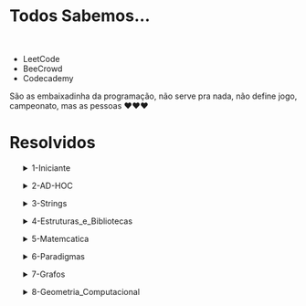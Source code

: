 <h1>Todos Sabemos...</h1>
<br>
<ul>
    <li>LeetCode</li>
    <li>BeeCrowd</li>
    <li>Codecademy</li>
</ul>
São as embaixadinha da programação, não serve pra nada, não define jogo, campeonato, mas as pessoas ❤️❤️❤️

<h1>Resolvidos</h1><ul><details><summary>1-Iniciante</summary>
<ul><details><summary>1000-Hello_Word-5</summary>
<ul><table><tr><th>C     </th><th>✅</th></tr>
<tr><th>C++              </th><th>✅</th></tr>
<tr><th>C#               </th><th>✅</th></tr>
<tr><th>Python           </th><th>✅</th></tr>
<tr><th>JavaScript       </th><th>✅</th></tr>
<tr><th>Java             </th><th>✅</th></tr></table></u>
</details></ul><ul><details><summary>1001-Extremamente_Basico-4</summary>
<ul><table><tr><th>C     </th><th>✅</th></tr>
<tr><th>C++              </th><th>✅</th></tr>
<tr><th>C#               </th><th>✅</th></tr>
<tr><th>Python           </th><th>✅</th></tr>
<tr><th>JavaScript       </th><th>🟥</th></tr>
<tr><th>Java             </th><th>✅</th></tr></table></u>
</details></ul><ul><details><summary>1002-Area_do_Circulo-4</summary>
<ul><table><tr><th>C     </th><th>✅</th></tr>
<tr><th>C++              </th><th>✅</th></tr>
<tr><th>C#               </th><th>✅</th></tr>
<tr><th>Python           </th><th>✅</th></tr>
<tr><th>JavaScript       </th><th>🟥</th></tr>
<tr><th>Java             </th><th>✅</th></tr></table></u>
</details></ul><ul><details><summary>1003-Soma_Simples-1</summary>
<ul><table><tr><th>C     </th><th>✅</th></tr>
<tr><th>C++              </th><th>✅</th></tr>
<tr><th>C#               </th><th>✅</th></tr>
<tr><th>Python           </th><th>✅</th></tr>
<tr><th>JavaScript       </th><th>🟥</th></tr>
<tr><th>Java             </th><th>✅</th></tr></table></u>
</details></ul><ul><details><summary>1004-Produto_Simples-1</summary>
<ul><table><tr><th>C     </th><th>✅</th></tr>
<tr><th>C++              </th><th>✅</th></tr>
<tr><th>C#               </th><th>✅</th></tr>
<tr><th>Python           </th><th>✅</th></tr>
<tr><th>JavaScript       </th><th>🟥</th></tr>
<tr><th>Java             </th><th>✅</th></tr></table></u>
</details></ul><ul><details><summary>1005-Media1-2</summary>
<ul><table><tr><th>C     </th><th>✅</th></tr>
<tr><th>C++              </th><th>✅</th></tr>
<tr><th>C#               </th><th>✅</th></tr>
<tr><th>Python           </th><th>✅</th></tr>
<tr><th>JavaScript       </th><th>🟥</th></tr>
<tr><th>Java             </th><th>✅</th></tr></table></u>
</details></ul><ul><details><summary>1006-Media2-1</summary>
<ul><table><tr><th>C     </th><th>✅</th></tr>
<tr><th>C++              </th><th>✅</th></tr>
<tr><th>C#               </th><th>✅</th></tr>
<tr><th>Python           </th><th>✅</th></tr>
<tr><th>JavaScript       </th><th>🟥</th></tr>
<tr><th>Java             </th><th>✅</th></tr></table></u>
</details></ul><ul><details><summary>1007-Diferenca-1</summary>
<ul><table><tr><th>C     </th><th>✅</th></tr>
<tr><th>C++              </th><th>✅</th></tr>
<tr><th>C#               </th><th>✅</th></tr>
<tr><th>Python           </th><th>✅</th></tr>
<tr><th>JavaScript       </th><th>🟥</th></tr>
<tr><th>Java             </th><th>✅</th></tr></table></u>
</details></ul><ul><details><summary>1008-Salario-2</summary>
<ul><table><tr><th>C     </th><th>✅</th></tr>
<tr><th>C++              </th><th>✅</th></tr>
<tr><th>C#               </th><th>✅</th></tr>
<tr><th>Python           </th><th>✅</th></tr>
<tr><th>JavaScript       </th><th>🟥</th></tr>
<tr><th>Java             </th><th>✅</th></tr></table></u>
</details></ul><ul><details><summary>1009-Salario_com_Bonus-2</summary>
<ul><table><tr><th>C     </th><th>✅</th></tr>
<tr><th>C++              </th><th>✅</th></tr>
<tr><th>C#               </th><th>✅</th></tr>
<tr><th>Python           </th><th>✅</th></tr>
<tr><th>JavaScript       </th><th>🟥</th></tr>
<tr><th>Java             </th><th>✅</th></tr></table></u>
</details></ul><ul><details><summary>1010-Calculo_Simples-3</summary>
<ul><table><tr><th>C     </th><th>✅</th></tr>
<tr><th>C++              </th><th>🟥</th></tr>
<tr><th>C#               </th><th>✅</th></tr>
<tr><th>Python           </th><th>✅</th></tr>
<tr><th>JavaScript       </th><th>🟥</th></tr>
<tr><th>Java             </th><th>🟥</th></tr></table></u>
</details></ul><ul><details><summary>1011-Esfera-2</summary>
<ul><table><tr><th>C     </th><th>✅</th></tr>
<tr><th>C++              </th><th>🟥</th></tr>
<tr><th>C#               </th><th>✅</th></tr>
<tr><th>Python           </th><th>✅</th></tr>
<tr><th>JavaScript       </th><th>🟥</th></tr>
<tr><th>Java             </th><th>🟥</th></tr></table></u>
</details></ul><ul><details><summary>1012-Area-2</summary>
<ul><table><tr><th>C     </th><th>✅</th></tr>
<tr><th>C++              </th><th>🟥</th></tr>
<tr><th>C#               </th><th>✅</th></tr>
<tr><th>Python           </th><th>✅</th></tr>
<tr><th>JavaScript       </th><th>🟥</th></tr>
<tr><th>Java             </th><th>🟥</th></tr></table></u>
</details></ul><ul><details><summary>1013-O_Maior-3</summary>
<ul><table><tr><th>C     </th><th>✅</th></tr>
<tr><th>C++              </th><th>🟥</th></tr>
<tr><th>C#               </th><th>✅</th></tr>
<tr><th>Python           </th><th>✅</th></tr>
<tr><th>JavaScript       </th><th>🟥</th></tr>
<tr><th>Java             </th><th>🟥</th></tr></table></u>
</details></ul><ul><details><summary>1014-Consumo-1</summary>
<ul><table><tr><th>C     </th><th>✅</th></tr>
<tr><th>C++              </th><th>🟥</th></tr>
<tr><th>C#               </th><th>✅</th></tr>
<tr><th>Python           </th><th>✅</th></tr>
<tr><th>JavaScript       </th><th>🟥</th></tr>
<tr><th>Java             </th><th>🟥</th></tr></table></u>
</details></ul><ul><details><summary>1015-Distancia_entre_dois_pontos-1</summary>
<ul><table><tr><th>C     </th><th>✅</th></tr>
<tr><th>C++              </th><th>🟥</th></tr>
<tr><th>C#               </th><th>✅</th></tr>
<tr><th>Python           </th><th>✅</th></tr>
<tr><th>JavaScript       </th><th>🟥</th></tr>
<tr><th>Java             </th><th>🟥</th></tr></table></u>
</details></ul><ul><details><summary>1016-Distancia-1</summary>
<ul><table><tr><th>C     </th><th>✅</th></tr>
<tr><th>C++              </th><th>🟥</th></tr>
<tr><th>C#               </th><th>✅</th></tr>
<tr><th>Python           </th><th>✅</th></tr>
<tr><th>JavaScript       </th><th>🟥</th></tr>
<tr><th>Java             </th><th>🟥</th></tr></table></u>
</details></ul><ul><details><summary>1017-Gasto_de_Combustivel-1</summary>
<ul><table><tr><th>C     </th><th>🟥</th></tr>
<tr><th>C++              </th><th>🟥</th></tr>
<tr><th>C#               </th><th>✅</th></tr>
<tr><th>Python           </th><th>✅</th></tr>
<tr><th>JavaScript       </th><th>🟥</th></tr>
<tr><th>Java             </th><th>🟥</th></tr></table></u>
</details></ul><ul><details><summary>1018-Cedulas-4</summary>
<ul><table><tr><th>C     </th><th>🟥</th></tr>
<tr><th>C++              </th><th>🟥</th></tr>
<tr><th>C#               </th><th>✅</th></tr>
<tr><th>Python           </th><th>✅</th></tr>
<tr><th>JavaScript       </th><th>🟥</th></tr>
<tr><th>Java             </th><th>🟥</th></tr></table></u>
</details></ul><ul><details><summary>1019-Conversao_de_tempo-1</summary>
<ul><table><tr><th>C     </th><th>🟥</th></tr>
<tr><th>C++              </th><th>🟥</th></tr>
<tr><th>C#               </th><th>✅</th></tr>
<tr><th>Python           </th><th>✅</th></tr>
<tr><th>JavaScript       </th><th>🟥</th></tr>
<tr><th>Java             </th><th>🟥</th></tr></table></u>
</details></ul><ul><details><summary>1020-Idade_em_dias-2</summary>
<ul><table><tr><th>C     </th><th>🟥</th></tr>
<tr><th>C++              </th><th>🟥</th></tr>
<tr><th>C#               </th><th>✅</th></tr>
<tr><th>Python           </th><th>✅</th></tr>
<tr><th>JavaScript       </th><th>🟥</th></tr>
<tr><th>Java             </th><th>🟥</th></tr></table></u>
</details></ul><ul><details><summary>1021-Notas_e_Moedas-6</summary>
<ul><table><tr><th>C     </th><th>🟥</th></tr>
<tr><th>C++              </th><th>🟥</th></tr>
<tr><th>C#               </th><th>✅</th></tr>
<tr><th>Python           </th><th>✅</th></tr>
<tr><th>JavaScript       </th><th>🟥</th></tr>
<tr><th>Java             </th><th>🟥</th></tr></table></u>
</details></ul><ul><details><summary>1035-Teste_de_selecao_1-2</summary>
<ul><table><tr><th>C     </th><th>🟥</th></tr>
<tr><th>C++              </th><th>🟥</th></tr>
<tr><th>C#               </th><th>✅</th></tr>
<tr><th>Python           </th><th>✅</th></tr>
<tr><th>JavaScript       </th><th>🟥</th></tr>
<tr><th>Java             </th><th>🟥</th></tr></table></u>
</details></ul><ul><details><summary>1036-Formula_de_baskhara-3</summary>
<ul><table><tr><th>C     </th><th>🟥</th></tr>
<tr><th>C++              </th><th>🟥</th></tr>
<tr><th>C#               </th><th>✅</th></tr>
<tr><th>Python           </th><th>✅</th></tr>
<tr><th>JavaScript       </th><th>🟥</th></tr>
<tr><th>Java             </th><th>🟥</th></tr></table></u>
</details></ul><ul><details><summary>1037-Intervalo-3</summary>
<ul><table><tr><th>C     </th><th>🟥</th></tr>
<tr><th>C++              </th><th>🟥</th></tr>
<tr><th>C#               </th><th>✅</th></tr>
<tr><th>Python           </th><th>✅</th></tr>
<tr><th>JavaScript       </th><th>🟥</th></tr>
<tr><th>Java             </th><th>🟥</th></tr></table></u>
</details></ul><ul><details><summary>1040-Media3-5</summary>
<ul><table><tr><th>C     </th><th>🟥</th></tr>
<tr><th>C++              </th><th>🟥</th></tr>
<tr><th>C#               </th><th>✅</th></tr>
<tr><th>Python           </th><th>✅</th></tr>
<tr><th>JavaScript       </th><th>🟥</th></tr>
<tr><th>Java             </th><th>🟥</th></tr></table></u>
</details></ul><ul><details><summary>1041-Cordenadas_de_um_Ponto-3</summary>
<ul><table><tr><th>C     </th><th>🟥</th></tr>
<tr><th>C++              </th><th>🟥</th></tr>
<tr><th>C#               </th><th>✅</th></tr>
<tr><th>Python           </th><th>✅</th></tr>
<tr><th>JavaScript       </th><th>🟥</th></tr>
<tr><th>Java             </th><th>🟥</th></tr></table></u>
</details></ul><ul><details><summary>1042-sort_simples-2</summary>
<ul><table><tr><th>C     </th><th>🟥</th></tr>
<tr><th>C++              </th><th>✅</th></tr>
<tr><th>C#               </th><th>🟥</th></tr>
<tr><th>Python           </th><th>🟥</th></tr>
<tr><th>JavaScript       </th><th>🟥</th></tr>
<tr><th>Java             </th><th>🟥</th></tr></table></u>
</details></ul><ul><details><summary>1047-Tempo_do_Jogo_em_Minutos-9</summary>
<ul><table><tr><th>C     </th><th>🟥</th></tr>
<tr><th>C++              </th><th>🟥</th></tr>
<tr><th>C#               </th><th>✅</th></tr>
<tr><th>Python           </th><th>✅</th></tr>
<tr><th>JavaScript       </th><th>🟥</th></tr>
<tr><th>Java             </th><th>🟥</th></tr></table></u>
</details></ul><ul><details><summary>1050-DDD-2</summary>
<ul><table><tr><th>C     </th><th>🟥</th></tr>
<tr><th>C++              </th><th>🟥</th></tr>
<tr><th>C#               </th><th>🟥</th></tr>
<tr><th>Python           </th><th>✅</th></tr>
<tr><th>JavaScript       </th><th>🟥</th></tr>
<tr><th>Java             </th><th>🟥</th></tr></table></u>
</details></ul><ul><details><summary>1066-Pares,Ímpares,Positivos_e_Negativos-1</summary>
<ul><table><tr><th>C     </th><th>🟥</th></tr>
<tr><th>C++              </th><th>🟥</th></tr>
<tr><th>C#               </th><th>✅</th></tr>
<tr><th>Python           </th><th>✅</th></tr>
<tr><th>JavaScript       </th><th>🟥</th></tr>
<tr><th>Java             </th><th>🟥</th></tr></table></u>
</details></ul><ul><details><summary>1101-Sequencia_de_Numeros_e_Soma-4</summary>
<ul><table><tr><th>C     </th><th>🟥</th></tr>
<tr><th>C++              </th><th>🟥</th></tr>
<tr><th>C#               </th><th>✅</th></tr>
<tr><th>Python           </th><th>✅</th></tr>
<tr><th>JavaScript       </th><th>🟥</th></tr>
<tr><th>Java             </th><th>🟥</th></tr></table></u>
</details></ul><ul><details><summary>1183-Acima_da_diagonal_Principal-4</summary>
<ul><table><tr><th>C     </th><th>🟥</th></tr>
<tr><th>C++              </th><th>🟥</th></tr>
<tr><th>C#               </th><th>🟥</th></tr>
<tr><th>Python           </th><th>✅</th></tr>
<tr><th>JavaScript       </th><th>🟥</th></tr>
<tr><th>Java             </th><th>🟥</th></tr></table></u>
</details></ul><ul><details><summary>1837-Prefácio-7</summary>
<ul><table><tr><th>C     </th><th>🟥</th></tr>
<tr><th>C++              </th><th>🟥</th></tr>
<tr><th>C#               </th><th>✅</th></tr>
<tr><th>Python           </th><th>✅</th></tr>
<tr><th>JavaScript       </th><th>🟥</th></tr>
<tr><th>Java             </th><th>🟥</th></tr></table></u>
</details></ul><ul><details><summary>3046-Domino-1</summary>
<ul><table><tr><th>C     </th><th>🟥</th></tr>
<tr><th>C++              </th><th>🟥</th></tr>
<tr><th>C#               </th><th>✅</th></tr>
<tr><th>Python           </th><th>✅</th></tr>
<tr><th>JavaScript       </th><th>🟥</th></tr>
<tr><th>Java             </th><th>🟥</th></tr></table></u>
</details></ul><ul><details><summary>3047-A_Idade_de_Dona_Monica-1</summary>
<ul><table><tr><th>C     </th><th>🟥</th></tr>
<tr><th>C++              </th><th>🟥</th></tr>
<tr><th>C#               </th><th>✅</th></tr>
<tr><th>Python           </th><th>✅</th></tr>
<tr><th>JavaScript       </th><th>🟥</th></tr>
<tr><th>Java             </th><th>🟥</th></tr></table></u>
</details></ul><ul><details><summary>3343-Atack_on_Gasparini-8</summary>
<ul><table><tr><th>C     </th><th>🟥</th></tr>
<tr><th>C++              </th><th>🟥</th></tr>
<tr><th>C#               </th><th>✅</th></tr>
<tr><th>Python           </th><th>✅</th></tr>
<tr><th>JavaScript       </th><th>🟥</th></tr>
<tr><th>Java             </th><th>🟥</th></tr></table></u>
</details></ul></details></ul><ul><details><summary>2-AD-HOC</summary>
<ul><details><summary>1026-Carrega_ou_nao_Carrega-5</summary>
<ul><table><tr><th>C     </th><th>✅</th></tr>
<tr><th>C++              </th><th>🟥</th></tr>
<tr><th>C#               </th><th>✅</th></tr>
<tr><th>Python           </th><th>✅</th></tr>
<tr><th>JavaScript       </th><th>🟥</th></tr>
<tr><th>Java             </th><th>🟥</th></tr></table></u>
</details></ul><ul><details><summary>1030-A_Lenda_de_Falvius_Josephus-4</summary>
<ul><table><tr><th>C     </th><th>✅</th></tr>
<tr><th>C++              </th><th>🟥</th></tr>
<tr><th>C#               </th><th>✅</th></tr>
<tr><th>Python           </th><th>✅</th></tr>
<tr><th>JavaScript       </th><th>🟥</th></tr>
<tr><th>Java             </th><th>🟥</th></tr></table></u>
</details></ul><ul><details><summary>1091-Divisão_da_Nlogônia-1</summary>
<ul><table><tr><th>C     </th><th>✅</th></tr>
<tr><th>C++              </th><th>✅</th></tr>
<tr><th>C#               </th><th>✅</th></tr>
<tr><th>Python           </th><th>✅</th></tr>
<tr><th>JavaScript       </th><th>✅</th></tr>
<tr><th>Java             </th><th>✅</th></tr></table></u>
</details></ul><ul><details><summary>1104-Troca_de_Cartas-4</summary>
<ul><table><tr><th>C     </th><th>🟥</th></tr>
<tr><th>C++              </th><th>✅</th></tr>
<tr><th>C#               </th><th>🟥</th></tr>
<tr><th>Python           </th><th>✅</th></tr>
<tr><th>JavaScript       </th><th>🟥</th></tr>
<tr><th>Java             </th><th>🟥</th></tr></table></u>
</details></ul><ul><details><summary>1136-Bingo!-4</summary>
<ul><table><tr><th>C     </th><th>🟥</th></tr>
<tr><th>C++              </th><th>✅</th></tr>
<tr><th>C#               </th><th>🟥</th></tr>
<tr><th>Python           </th><th>✅</th></tr>
<tr><th>JavaScript       </th><th>🟥</th></tr>
<tr><th>Java             </th><th>🟥</th></tr></table></u>
</details></ul><ul><details><summary>1246-Estacionamento-7</summary>
<ul><table><tr><th>C     </th><th>🟥</th></tr>
<tr><th>C++              </th><th>✅</th></tr>
<tr><th>C#               </th><th>🟥</th></tr>
<tr><th>Python           </th><th>🟥</th></tr>
<tr><th>JavaScript       </th><th>🟥</th></tr>
<tr><th>Java             </th><th>🟥</th></tr></table></u>
</details></ul><ul><details><summary>1250-KiloMan-2</summary>
<ul><table><tr><th>C     </th><th>🟥</th></tr>
<tr><th>C++              </th><th>✅</th></tr>
<tr><th>C#               </th><th>🟥</th></tr>
<tr><th>Python           </th><th>🟥</th></tr>
<tr><th>JavaScript       </th><th>🟥</th></tr>
<tr><th>Java             </th><th>🟥</th></tr></table></u>
</details></ul><ul><details><summary>1588-Ajude_a_federacao-7</summary>
<ul><table><tr><th>C     </th><th>🟥</th></tr>
<tr><th>C++              </th><th>🟥</th></tr>
<tr><th>C#               </th><th>✅</th></tr>
<tr><th>Python           </th><th>✅</th></tr>
<tr><th>JavaScript       </th><th>🟥</th></tr>
<tr><th>Java             </th><th>🟥</th></tr></table></u>
</details></ul><ul><details><summary>3048-Sequencia_Secreta-1</summary>
<ul><table><tr><th>C     </th><th>🟥</th></tr>
<tr><th>C++              </th><th>🟥</th></tr>
<tr><th>C#               </th><th>✅</th></tr>
<tr><th>Python           </th><th>✅</th></tr>
<tr><th>JavaScript       </th><th>🟥</th></tr>
<tr><th>Java             </th><th>🟥</th></tr></table></u>
</details></ul><ul><details><summary>3452-Labirinto_em_Parafuso-5</summary>
<ul><table><tr><th>C     </th><th>🟥</th></tr>
<tr><th>C++              </th><th>🟥</th></tr>
<tr><th>C#               </th><th>🟥</th></tr>
<tr><th>Python           </th><th>✅</th></tr>
<tr><th>JavaScript       </th><th>🟥</th></tr>
<tr><th>Java             </th><th>🟥</th></tr></table></u>
</details></ul><ul><details><summary>3454-Alice_no_Pais_do_Jogo_da_Velha-5</summary>
<ul><table><tr><th>C     </th><th>🟥</th></tr>
<tr><th>C++              </th><th>🟥</th></tr>
<tr><th>C#               </th><th>✅</th></tr>
<tr><th>Python           </th><th>✅</th></tr>
<tr><th>JavaScript       </th><th>🟥</th></tr>
<tr><th>Java             </th><th>🟥</th></tr></table></u>
</details></ul><ul><details><summary>3467-Esse_eh_o_meu_lugar-5</summary>
<ul><table><tr><th>C     </th><th>🟥</th></tr>
<tr><th>C++              </th><th>🟥</th></tr>
<tr><th>C#               </th><th>✅</th></tr>
<tr><th>Python           </th><th>✅</th></tr>
<tr><th>JavaScript       </th><th>🟥</th></tr>
<tr><th>Java             </th><th>🟥</th></tr></table></u>
</details></ul></details></ul><ul><details><summary>3-Strings</summary>
<ul><details><summary>1024-Criptografia-5</summary>
<ul><table><tr><th>C     </th><th>🟥</th></tr>
<tr><th>C++              </th><th>🟥</th></tr>
<tr><th>C#               </th><th>🟥</th></tr>
<tr><th>Python           </th><th>✅</th></tr>
<tr><th>JavaScript       </th><th>🟥</th></tr>
<tr><th>Java             </th><th>🟥</th></tr></table></u>
</details></ul><ul><details><summary>1120-Revisao_de_Contrato-5</summary>
<ul><table><tr><th>C     </th><th>🟥</th></tr>
<tr><th>C++              </th><th>🟥</th></tr>
<tr><th>C#               </th><th>✅</th></tr>
<tr><th>Python           </th><th>✅</th></tr>
<tr><th>JavaScript       </th><th>🟥</th></tr>
<tr><th>Java             </th><th>🟥</th></tr></table></u>
</details></ul><ul><details><summary>1168-LED-3</summary>
<ul><table><tr><th>C     </th><th>🟥</th></tr>
<tr><th>C++              </th><th>🟥</th></tr>
<tr><th>C#               </th><th>🟥</th></tr>
<tr><th>Python           </th><th>✅</th></tr>
<tr><th>JavaScript       </th><th>🟥</th></tr>
<tr><th>Java             </th><th>🟥</th></tr></table></u>
</details></ul></details></ul><ul><details><summary>4-Estruturas_e_Bibliotecas</summary>
<ul><details><summary>2018.py
</summary>
<ul><table><tr><th>C     </th><th>🟥</th></tr>
<tr><th>C++              </th><th>🟥</th></tr>
<tr><th>C#               </th><th>🟥</th></tr>
<tr><th>Python           </th><th>✅</th></tr>
<tr><th>JavaScript       </th><th>🟥</th></tr>
<tr><th>Java             </th><th>🟥</th></tr></table></u>
</details></ul></details></ul><ul><details><summary>5-Matemcatica</summary>
<ul><details><summary>1028-Figurinhas-3</summary>
<ul><table><tr><th>C     </th><th>🟥</th></tr>
<tr><th>C++              </th><th>🟥</th></tr>
<tr><th>C#               </th><th>✅</th></tr>
<tr><th>Python           </th><th>✅</th></tr>
<tr><th>JavaScript       </th><th>🟥</th></tr>
<tr><th>Java             </th><th>🟥</th></tr></table></u>
</details></ul><ul><details><summary>1161-Soma_de_Fatoriais-5</summary>
<ul><table><tr><th>C     </th><th>🟥</th></tr>
<tr><th>C++              </th><th>🟥</th></tr>
<tr><th>C#               </th><th>✅</th></tr>
<tr><th>Python           </th><th>✅</th></tr>
<tr><th>JavaScript       </th><th>🟥</th></tr>
<tr><th>Java             </th><th>🟥</th></tr></table></u>
</details></ul><ul><details><summary>1169-Trigo_no_Tabuleiro-4</summary>
<ul><table><tr><th>C     </th><th>🟥</th></tr>
<tr><th>C++              </th><th>🟥</th></tr>
<tr><th>C#               </th><th>✅</th></tr>
<tr><th>Python           </th><th>✅</th></tr>
<tr><th>JavaScript       </th><th>🟥</th></tr>
<tr><th>Java             </th><th>🟥</th></tr></table></u>
</details></ul><ul><details><summary>1198-O_Bravo_Guerreiro_Hashmat-5</summary>
<ul><table><tr><th>C     </th><th>🟥</th></tr>
<tr><th>C++              </th><th>🟥</th></tr>
<tr><th>C#               </th><th>✅</th></tr>
<tr><th>Python           </th><th>✅</th></tr>
<tr><th>JavaScript       </th><th>🟥</th></tr>
<tr><th>Java             </th><th>🟥</th></tr></table></u>
</details></ul><ul><details><summary>1199-Conversao_de_Bases-3</summary>
<ul><table><tr><th>C     </th><th>🟥</th></tr>
<tr><th>C++              </th><th>🟥</th></tr>
<tr><th>C#               </th><th>✅</th></tr>
<tr><th>Python           </th><th>✅</th></tr>
<tr><th>JavaScript       </th><th>🟥</th></tr>
<tr><th>Java             </th><th>🟥</th></tr></table></u>
</details></ul><ul><details><summary>1212-Aritimetica_Primaria-8</summary>
<ul><table><tr><th>C     </th><th>🟥</th></tr>
<tr><th>C++              </th><th>🟥</th></tr>
<tr><th>C#               </th><th>✅</th></tr>
<tr><th>Python           </th><th>✅</th></tr>
<tr><th>JavaScript       </th><th>🟥</th></tr>
<tr><th>Java             </th><th>🟥</th></tr></table></u>
</details></ul><ul><details><summary>1214-Acima_da_Media-3</summary>
<ul><table><tr><th>C     </th><th>🟥</th></tr>
<tr><th>C++              </th><th>🟥</th></tr>
<tr><th>C#               </th><th>✅</th></tr>
<tr><th>Python           </th><th>✅</th></tr>
<tr><th>JavaScript       </th><th>🟥</th></tr>
<tr><th>Java             </th><th>🟥</th></tr></table></u>
</details></ul><ul><details><summary>1219-Flores_Coloridas-5</summary>
<ul><table><tr><th>C     </th><th>🟥</th></tr>
<tr><th>C++              </th><th>🟥</th></tr>
<tr><th>C#               </th><th>✅</th></tr>
<tr><th>Python           </th><th>✅</th></tr>
<tr><th>JavaScript       </th><th>🟥</th></tr>
<tr><th>Java             </th><th>🟥</th></tr></table></u>
</details></ul><ul><details><summary>1221-Primo_rapido-6</summary>
<ul><table><tr><th>C     </th><th>🟥</th></tr>
<tr><th>C++              </th><th>🟥</th></tr>
<tr><th>C#               </th><th>✅</th></tr>
<tr><th>Python           </th><th>✅</th></tr>
<tr><th>JavaScript       </th><th>🟥</th></tr>
<tr><th>Java             </th><th>🟥</th></tr></table></u>
</details></ul><ul><details><summary>1240-Encaixa_ou_nao_encaixa-2</summary>
<ul><table><tr><th>C     </th><th>🟥</th></tr>
<tr><th>C++              </th><th>🟥</th></tr>
<tr><th>C#               </th><th>✅</th></tr>
<tr><th>Python           </th><th>✅</th></tr>
<tr><th>JavaScript       </th><th>🟥</th></tr>
<tr><th>Java             </th><th>🟥</th></tr></table></u>
</details></ul><ul><details><summary>1279-Ano_bixesto_ou_nao-6</summary>
<ul><table><tr><th>C     </th><th>🟥</th></tr>
<tr><th>C++              </th><th>🟥</th></tr>
<tr><th>C#               </th><th>🟥</th></tr>
<tr><th>Python           </th><th>🟥</th></tr>
<tr><th>JavaScript       </th><th>🟥</th></tr>
<tr><th>Java             </th><th>✅</th></tr></table></u>
</details></ul><ul><details><summary>1524-Promoção-4</summary>
<ul><table><tr><th>C     </th><th>✅</th></tr>
<tr><th>C++              </th><th>✅</th></tr>
<tr><th>C#               </th><th>✅</th></tr>
<tr><th>Python           </th><th>✅</th></tr>
<tr><th>JavaScript       </th><th>🟥</th></tr>
<tr><th>Java             </th><th>🟥</th></tr></table></u>
</details></ul><ul><details><summary>3049-Nota_Cortada-1</summary>
<ul><table><tr><th>C     </th><th>🟥</th></tr>
<tr><th>C++              </th><th>🟥</th></tr>
<tr><th>C#               </th><th>✅</th></tr>
<tr><th>Python           </th><th>✅</th></tr>
<tr><th>JavaScript       </th><th>🟥</th></tr>
<tr><th>Java             </th><th>🟥</th></tr></table></u>
</details></ul></details></ul><ul><details><summary>6-Paradigmas</summary>
<ul><details><summary>1029-Fibonacci,Quantas_Chamadas-4</summary>
<ul><table><tr><th>C     </th><th>🟥</th></tr>
<tr><th>C++              </th><th>✅</th></tr>
<tr><th>C#               </th><th>🟥</th></tr>
<tr><th>Python           </th><th>🟥</th></tr>
<tr><th>JavaScript       </th><th>🟥</th></tr>
<tr><th>Java             </th><th>🟥</th></tr></table></u>
</details></ul><ul><details><summary>1033-Quantas_Chamadas_Recursivas-6</summary>
<ul><table><tr><th>C     </th><th>🟥</th></tr>
<tr><th>C++              </th><th>✅</th></tr>
<tr><th>C#               </th><th>🟥</th></tr>
<tr><th>Python           </th><th>🟥</th></tr>
<tr><th>JavaScript       </th><th>🟥</th></tr>
<tr><th>Java             </th><th>🟥</th></tr></table></u>
</details></ul><ul><details><summary>1034-Festival_de_Estátuas_de_Gelo-8</summary>
<ul><table><tr><th>C     </th><th>🟥</th></tr>
<tr><th>C++              </th><th>✅</th></tr>
<tr><th>C#               </th><th>🟥</th></tr>
<tr><th>Python           </th><th>🟥</th></tr>
<tr><th>JavaScript       </th><th>🟥</th></tr>
<tr><th>Java             </th><th>🟥</th></tr></table></u>
</details></ul><ul><details><summary>1286-Motoboy-5</summary>
<ul><table><tr><th>C     </th><th>🟥</th></tr>
<tr><th>C++              </th><th>✅</th></tr>
<tr><th>C#               </th><th>🟥</th></tr>
<tr><th>Python           </th><th>🟥</th></tr>
<tr><th>JavaScript       </th><th>🟥</th></tr>
<tr><th>Java             </th><th>🟥</th></tr></table></u>
</details></ul><ul><details><summary>1288-Canhão_de_Destruição-5</summary>
<ul><table><tr><th>C     </th><th>✅</th></tr>
<tr><th>C++              </th><th>✅</th></tr>
<tr><th>C#               </th><th>✅</th></tr>
<tr><th>Python           </th><th>✅</th></tr>
<tr><th>JavaScript       </th><th>🟥</th></tr>
<tr><th>Java             </th><th>🟥</th></tr></table></u>
</details></ul><ul><details><summary>1767-Saco_do_Papai_Noel-5</summary>
<ul><table><tr><th>C     </th><th>✅</th></tr>
<tr><th>C++              </th><th>✅</th></tr>
<tr><th>C#               </th><th>✅</th></tr>
<tr><th>Python           </th><th>✅</th></tr>
<tr><th>JavaScript       </th><th>🟥</th></tr>
<tr><th>Java             </th><th>🟥</th></tr></table></u>
</details></ul><ul><details><summary>1932-Bolsa_de_Valores-7</summary>
<ul><table><tr><th>C     </th><th>🟥</th></tr>
<tr><th>C++              </th><th>✅</th></tr>
<tr><th>C#               </th><th>🟥</th></tr>
<tr><th>Python           </th><th>🟥</th></tr>
<tr><th>JavaScript       </th><th>🟥</th></tr>
<tr><th>Java             </th><th>🟥</th></tr></table></u>
</details></ul><ul><details><summary>2026-Árvore_de_Natal-5</summary>
<ul><table><tr><th>C     </th><th>✅</th></tr>
<tr><th>C++              </th><th>✅</th></tr>
<tr><th>C#               </th><th>✅</th></tr>
<tr><th>Python           </th><th>✅</th></tr>
<tr><th>JavaScript       </th><th>🟥</th></tr>
<tr><th>Java             </th><th>🟥</th></tr></table></u>
</details></ul></details></ul><ul><details><summary>7-Grafos</summary>
<ul><details><summary>1076-Desenhando_Labirintos-3</summary>
<ul><table><tr><th>C     </th><th>🟥</th></tr>
<tr><th>C++              </th><th>🟥</th></tr>
<tr><th>C#               </th><th>🟥</th></tr>
<tr><th>Python           </th><th>✅</th></tr>
<tr><th>JavaScript       </th><th>🟥</th></tr>
<tr><th>Java             </th><th>🟥</th></tr></table></u>
</details></ul><ul><details><summary>1081-DFSr_Hierarquia_de_Profundidade-5</summary>
<ul><table><tr><th>C     </th><th>🟥</th></tr>
<tr><th>C++              </th><th>🟥</th></tr>
<tr><th>C#               </th><th>🟥</th></tr>
<tr><th>Python           </th><th>✅</th></tr>
<tr><th>JavaScript       </th><th>🟥</th></tr>
<tr><th>Java             </th><th>🟥</th></tr></table></u>
</details></ul><ul><details><summary>1082-Componente_Conexos-5</summary>
<ul><table><tr><th>C     </th><th>🟥</th></tr>
<tr><th>C++              </th><th>🟥</th></tr>
<tr><th>C#               </th><th>🟥</th></tr>
<tr><th>Python           </th><th>✅</th></tr>
<tr><th>JavaScript       </th><th>🟥</th></tr>
<tr><th>Java             </th><th>🟥</th></tr></table></u>
</details></ul><ul><details><summary>1191-Recuperação_da_Árvore-5</summary>
<ul><table><tr><th>C     </th><th>🟥</th></tr>
<tr><th>C++              </th><th>✅</th></tr>
<tr><th>C#               </th><th>✅</th></tr>
<tr><th>Python           </th><th>✅</th></tr>
<tr><th>JavaScript       </th><th>🟥</th></tr>
<tr><th>Java             </th><th>🟥</th></tr></table></u>
</details></ul><ul><details><summary>1194-Prefixa_Infixa_e_Posfixa-3</summary>
<ul><table><tr><th>C     </th><th>✅</th></tr>
<tr><th>C++              </th><th>✅</th></tr>
<tr><th>C#               </th><th>✅</th></tr>
<tr><th>Python           </th><th>✅</th></tr>
<tr><th>JavaScript       </th><th>✅</th></tr>
<tr><th>Java             </th><th>✅</th></tr></table></u>
</details></ul><ul><details><summary>1195-Árvore_Binária_de_Busca-5</summary>
<ul><table><tr><th>C     </th><th>🟥</th></tr>
<tr><th>C++              </th><th>✅</th></tr>
<tr><th>C#               </th><th>🟥</th></tr>
<tr><th>Python           </th><th>✅</th></tr>
<tr><th>JavaScript       </th><th>🟥</th></tr>
<tr><th>Java             </th><th>🟥</th></tr></table></u>
</details></ul><ul><details><summary>1755-Itinerário_do_Papai_Noel-3</summary>
<ul><table><tr><th>C     </th><th>🟥</th></tr>
<tr><th>C++              </th><th>🟥</th></tr>
<tr><th>C#               </th><th>🟥</th></tr>
<tr><th>Python           </th><th>✅</th></tr>
<tr><th>JavaScript       </th><th>🟥</th></tr>
<tr><th>Java             </th><th>🟥</th></tr></table></u>
</details></ul><ul><details><summary>1799-Rato_no_Labirinto-4</summary>
<ul><table><tr><th>C     </th><th>🟥</th></tr>
<tr><th>C++              </th><th>✅</th></tr>
<tr><th>C#               </th><th>🟥</th></tr>
<tr><th>Python           </th><th>✅</th></tr>
<tr><th>JavaScript       </th><th>🟥</th></tr>
<tr><th>Java             </th><th>🟥</th></tr></table></u>
</details></ul><ul><details><summary>2419-Costa-3</summary>
<ul><table><tr><th>C     </th><th>🟥</th></tr>
<tr><th>C++              </th><th>🟥</th></tr>
<tr><th>C#               </th><th>✅</th></tr>
<tr><th>Python           </th><th>✅</th></tr>
<tr><th>JavaScript       </th><th>🟥</th></tr>
<tr><th>Java             </th><th>🟥</th></tr></table></u>
</details></ul><ul><details><summary>2854-Arvore-Genealogica-4</summary>
<ul><table><tr><th>C     </th><th>🟥</th></tr>
<tr><th>C++              </th><th>🟥</th></tr>
<tr><th>C#               </th><th>🟥</th></tr>
<tr><th>Python           </th><th>✅</th></tr>
<tr><th>JavaScript       </th><th>🟥</th></tr>
<tr><th>Java             </th><th>🟥</th></tr></table></u>
</details></ul><ul><details><summary>3356-Reproducao_Controlada-3</summary>
<ul><table><tr><th>C     </th><th>🟥</th></tr>
<tr><th>C++              </th><th>🟥</th></tr>
<tr><th>C#               </th><th>🟥</th></tr>
<tr><th>Python           </th><th>✅</th></tr>
<tr><th>JavaScript       </th><th>🟥</th></tr>
<tr><th>Java             </th><th>🟥</th></tr></table></u>
</details></ul></details></ul><ul><details><summary>8-Geometria_Computacional</summary>
<ul><details><summary>1039-Flores_de_Fogo-5</summary>
<ul><table><tr><th>C     </th><th>🟥</th></tr>
<tr><th>C++              </th><th>✅</th></tr>
<tr><th>C#               </th><th>🟥</th></tr>
<tr><th>Python           </th><th>🟥</th></tr>
<tr><th>JavaScript       </th><th>🟥</th></tr>
<tr><th>Java             </th><th>🟥</th></tr></table></u>
</details></ul><ul><details><summary>1124-Elevador-8</summary>
<ul><table><tr><th>C     </th><th>🟥</th></tr>
<tr><th>C++              </th><th>✅</th></tr>
<tr><th>C#               </th><th>🟥</th></tr>
<tr><th>Python           </th><th>🟥</th></tr>
<tr><th>JavaScript       </th><th>🟥</th></tr>
<tr><th>Java             </th><th>🟥</th></tr></table></u>
</details></ul><ul><details><summary>1292-Problema_com_um_Pentágono-5</summary>
<ul><table><tr><th>C     </th><th>🟥</th></tr>
<tr><th>C++              </th><th>✅</th></tr>
<tr><th>C#               </th><th>🟥</th></tr>
<tr><th>Python           </th><th>🟥</th></tr>
<tr><th>JavaScript       </th><th>🟥</th></tr>
<tr><th>Java             </th><th>🟥</th></tr></table></u>
</details></ul><ul><details><summary>1613-Goemon_em_Apuros-10</summary>
<ul><table><tr><th>C     </th><th>🟥</th></tr>
<tr><th>C++              </th><th>✅</th></tr>
<tr><th>C#               </th><th>🟥</th></tr>
<tr><th>Python           </th><th>🟥</th></tr>
<tr><th>JavaScript       </th><th>🟥</th></tr>
<tr><th>Java             </th><th>🟥</th></tr></table></u>
</details></ul><ul><details><summary>1875-Tribol-3</summary>
<ul><table><tr><th>C     </th><th>🟥</th></tr>
<tr><th>C++              </th><th>✅</th></tr>
<tr><th>C#               </th><th>🟥</th></tr>
<tr><th>Python           </th><th>🟥</th></tr>
<tr><th>JavaScript       </th><th>🟥</th></tr>
<tr><th>Java             </th><th>🟥</th></tr></table></u>
</details></ul><ul><details><summary>2158-Ajudando_o_Tio_Cláudio-5</summary>
<ul><table><tr><th>C     </th><th>✅</th></tr>
<tr><th>C++              </th><th>✅</th></tr>
<tr><th>C#               </th><th>✅</th></tr>
<tr><th>Python           </th><th>✅</th></tr>
<tr><th>JavaScript       </th><th>✅</th></tr>
<tr><th>Java             </th><th>✅</th></tr></table></u>
</details></ul><ul><details><summary>2830-Balao++-2</summary>
<ul><table><tr><th>C     </th><th>✅</th></tr>
<tr><th>C++              </th><th>✅</th></tr>
<tr><th>C#               </th><th>✅</th></tr>
<tr><th>Python           </th><th>✅</th></tr>
<tr><th>JavaScript       </th><th>✅</th></tr>
<tr><th>Java             </th><th>✅</th></tr></table></u>
</details></ul></details></ul>